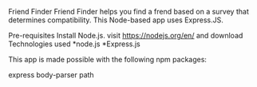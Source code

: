 Friend Finder
Friend Finder helps you find a frend based on a survey that determines compatibility. 
This Node-based app uses Express.JS.

Pre-requisites
Install Node.js. visit https://nodejs.org/en/ and download
Technologies used
*node.js *Express.js

This app is made possible with the following npm packages:

express
body-parser
path
